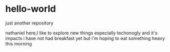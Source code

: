 # hello-world
just another repository

nathaniel here,I like to explore new things especially techonogly and it's impacts
i have not had breakfast yet but i'm hoping to eat something heavy this morning

